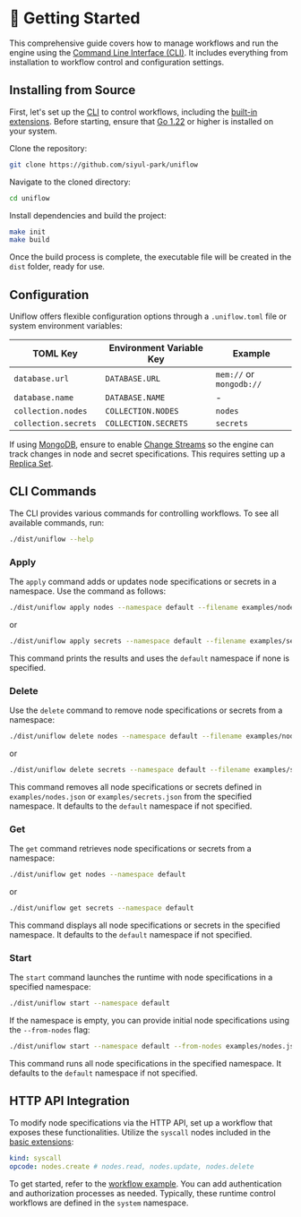 # 🚀 Getting Started

This comprehensive guide covers how to manage workflows and run the engine using the [Command Line Interface (CLI)](../cmd/README.md). It includes everything from installation to workflow control and configuration settings.

## Installing from Source

First, let's set up the [CLI](../cmd/README.md) to control workflows, including the [built-in extensions](../ext/README.md). Before starting, ensure that [Go 1.22](https://go.dev/doc/install) or higher is installed on your system.

Clone the repository:

```sh
git clone https://github.com/siyul-park/uniflow
```

Navigate to the cloned directory:

```sh
cd uniflow
```

Install dependencies and build the project:

```sh
make init
make build
```

Once the build process is complete, the executable file will be created in the `dist` folder, ready for use.

## Configuration

Uniflow offers flexible configuration options through a `.uniflow.toml` file or system environment variables:

| TOML Key             | Environment Variable Key | Example                      |
|----------------------|--------------------------|------------------------------|
| `database.url`       | `DATABASE.URL`           | `mem://` or `mongodb://`     |
| `database.name`      | `DATABASE.NAME`          | -                            |
| `collection.nodes`   | `COLLECTION.NODES`       | `nodes`                      |
| `collection.secrets` | `COLLECTION.SECRETS`     | `secrets`                    |

If using [MongoDB](https://www.mongodb.com/), ensure to enable [Change Streams](https://www.mongodb.com/docs/manual/changeStreams/) so the engine can track changes in node and secret specifications. This requires setting up a [Replica Set](https://www.mongodb.com/docs/manual/replication/).

## CLI Commands

The CLI provides various commands for controlling workflows. To see all available commands, run:

```sh
./dist/uniflow --help
```

### Apply

The `apply` command adds or updates node specifications or secrets in a namespace. Use the command as follows:

```sh
./dist/uniflow apply nodes --namespace default --filename examples/nodes.json
```

or

```sh
./dist/uniflow apply secrets --namespace default --filename examples/secrets.json
```

This command prints the results and uses the `default` namespace if none is specified.

### Delete

Use the `delete` command to remove node specifications or secrets from a namespace:

```sh
./dist/uniflow delete nodes --namespace default --filename examples/nodes.json
```

or

```sh
./dist/uniflow delete secrets --namespace default --filename examples/secrets.json
```

This command removes all node specifications or secrets defined in `examples/nodes.json` or `examples/secrets.json` from the specified namespace. It defaults to the `default` namespace if not specified.

### Get

The `get` command retrieves node specifications or secrets from a namespace:

```sh
./dist/uniflow get nodes --namespace default
```

or

```sh
./dist/uniflow get secrets --namespace default
```

This command displays all node specifications or secrets in the specified namespace. It defaults to the `default` namespace if not specified.

### Start

The `start` command launches the runtime with node specifications in a specified namespace:

```sh
./dist/uniflow start --namespace default
```

If the namespace is empty, you can provide initial node specifications using the `--from-nodes` flag:

```sh
./dist/uniflow start --namespace default --from-nodes examples/nodes.json
```

This command runs all node specifications in the specified namespace. It defaults to the `default` namespace if not specified.

## HTTP API Integration

To modify node specifications via the HTTP API, set up a workflow that exposes these functionalities. Utilize the `syscall` nodes included in the [basic extensions](../ext/README.md):

```yaml
kind: syscall
opcode: nodes.create # nodes.read, nodes.update, nodes.delete
```

To get started, refer to the [workflow example](../examples/system.yaml). You can add authentication and authorization processes as needed. Typically, these runtime control workflows are defined in the `system` namespace.
